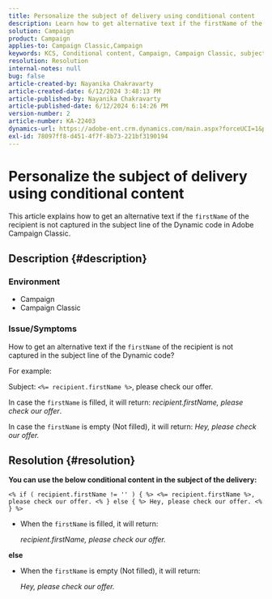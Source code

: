 ```yaml
---
title: Personalize the subject of delivery using conditional content
description: Learn how to get alternative text if the firstName of the recipient is not captured in the subject line of the Dynamic code in Campaign Classic.
solution: Campaign
product: Campaign
applies-to: Campaign Classic,Campaign
keywords: KCS, Conditional content, Campaign, Campaign Classic, subject of delivery
resolution: Resolution
internal-notes: null
bug: false
article-created-by: Nayanika Chakravarty
article-created-date: 6/12/2024 3:48:13 PM
article-published-by: Nayanika Chakravarty
article-published-date: 6/12/2024 6:14:26 PM
version-number: 2
article-number: KA-22403
dynamics-url: https://adobe-ent.crm.dynamics.com/main.aspx?forceUCI=1&pagetype=entityrecord&etn=knowledgearticle&id=e17b0929-d328-ef11-840b-0022480a40c2
exl-id: 78097ff8-d451-4f7f-8b73-221bf3190194
---
```

# Personalize the subject of delivery using conditional content


This article explains how to get an alternative text if the `firstName` of the recipient is not captured in the subject line of the Dynamic code in Adobe Campaign Classic.

## Description {#description}


### <b>Environment</b>

- Campaign
- Campaign Classic


### <b>Issue/Symptoms</b>

How to get an alternative text if the `firstName` of the recipient is not captured in the subject line of the Dynamic code?

For example:

Subject: `<%= recipient.firstName %>`, please check our offer.

In case the `firstName` is filled, it will return: *recipient.firstName, please check our offer*.

In case the `firstName` is empty (Not filled), it will return: *Hey, please check our offer.*




## Resolution {#resolution}


<b>You can use the below conditional content in the subject of the delivery:</b>

`<% if ( recipient.firstName != '' ) { %> <%= recipient.firstName %>, please check our offer. <% } else { %> Hey, please check our offer. <% } %>`

- When the `firstName` is filled, it will return:

    *recipient.firstName, please check our offer.*


<b>else</b>

- When the `firstName` is empty (Not filled), it will return:

    *Hey, please check our offer.*
